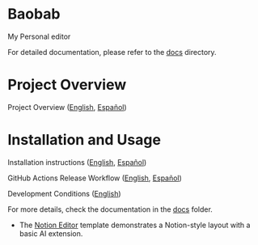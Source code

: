 # Baobab
My Personal editor

For detailed documentation, please refer to the [docs](docs/) directory.

# Project Overview

Project Overview ([English](docs/project-overview/project-overview.en.md), [Español](docs/project-overview/project-overview.es.md))

# Installation and Usage

Installation instructions ([English](docs/installation/installation.en.md), [Español](docs/installation/installation.es.md))

GitHub Actions Release Workflow ([English](docs/release/github-release.en.md), [Español](docs/release/github-release.es.md))

Development Conditions ([English](docs/meta/Copilot.md))

For more details, check the documentation in the [docs](docs/) folder.
- The [Notion Editor](docs/notion-editor.md) template demonstrates a Notion-style layout with a basic AI extension.
